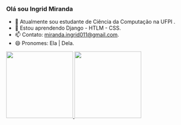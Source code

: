 ### Olá sou Ingrid Miranda


- 🔭 Atualmente sou estudante de Ciência da Computação na UFPI .
- 🌱 Estou aprendendo Django - HTLM - CSS.
- 📫 Contato: miranda.ingrid011@gmail.com.
- 😄 Pronomes: Ela | Dela.

<div>
  <a href="https://github.com/ingridm011">
  <img height="180em" src="https://github-readme-stats.vercel.app/api?username=ingridm011&show_icons=true&theme=tokyonight&include_all_commits=true&count_private=true"/>
  <img height="180em" src="https://github-readme-stats.vercel.app/api/top-langs/?username=ingridm011&layout=compact&langs_count=7&theme=tokyonight"/>
</div>

